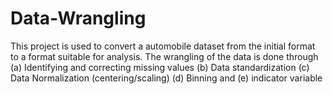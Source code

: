 # Data-Wrangling
This project is used to convert a automobile dataset from the initial format to a format suitable for analysis. The wrangling of the data is done through (a) Identifying and correcting missing values (b) Data standardization  (c) Data Normalization (centering/scaling) (d) Binning and (e) indicator variable
